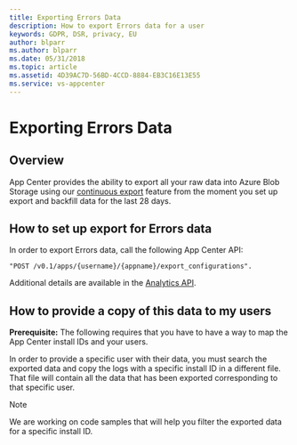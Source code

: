 ```yaml
---
title: Exporting Errors Data 
description: How to export Errors data for a user
keywords: GDPR, DSR, privacy, EU
author: blparr
ms.author: blparr
ms.date: 05/31/2018 
ms.topic: article 
ms.assetid: 4D39AC7D-56BD-4CCD-8884-EB3C16E13E55
ms.service: vs-appcenter
---
```


# Exporting Errors Data

## Overview

App Center provides the ability to export all your raw data into Azure Blob Storage using our [continuous export](~/analytics/export.md) feature from the moment you set up export and backfill data for the last 28 days.

## How to set up export for Errors data

In order to export Errors data, call the following App Center API:

```
"POST /v0.1/apps/{username}/{appname}/export_configurations".
```

Additional details are available in the [Analytics API](https://openapi.appcenter.ms/#/export/ExportConfigurations_Create).

## How to provide a copy of this data to my users

**Prerequisite:** The following requires that you have to have a way to map the App Center install IDs and your users.

In order to provide a specific user with their data, you must search the exported data and copy the logs with a specific install ID in a different file. That file will contain all the data that has been exported corresponding to that specific user.

> [!NOTE]
> We are working on code samples that will help you filter the exported data for a specific install ID.
